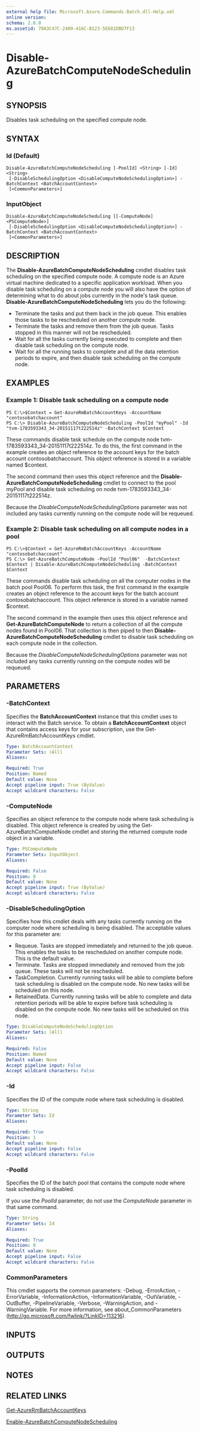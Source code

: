 ```yaml
---
external help file: Microsoft.Azure.Commands.Batch.dll-Help.xml
online version: 
schema: 2.0.0
ms.assetid: 70A3C47C-2409-416C-B123-5E681DBD7F13
---
```


# Disable-AzureBatchComputeNodeScheduling

## SYNOPSIS
Disables task scheduling on the specified compute node.

## SYNTAX

### Id (Default)
```
Disable-AzureBatchComputeNodeScheduling [-PoolId] <String> [-Id] <String>
 [-DisableSchedulingOption <DisableComputeNodeSchedulingOption>] -BatchContext <BatchAccountContext>
 [<CommonParameters>]
```

### InputObject
```
Disable-AzureBatchComputeNodeScheduling [[-ComputeNode] <PSComputeNode>]
 [-DisableSchedulingOption <DisableComputeNodeSchedulingOption>] -BatchContext <BatchAccountContext>
 [<CommonParameters>]
```

## DESCRIPTION
The **Disable-AzureBatchComputeNodeScheduling** cmdlet disables task scheduling on the specified compute node.
A compute node is an Azure virtual machine dedicated to a specific application workload.
When you disable task scheduling on a compute node you will also have the option of determining what to do about jobs currently in the node's task queue.
**Disable-AzureBatchComputeNodeScheduling** lets you do the following: 

- Terminate the tasks and put them back in the job queue.
This enables those tasks to be rescheduled on another compute node. 
- Terminate the tasks and remove them from the job queue.
Tasks stopped in this manner will not be rescheduled. 
- Wait for all the tasks currently being executed to complete and then disable task scheduling on the compute node. 
- Wait for all the running tasks to complete and all the data retention periods to expire, and then disable task scheduling on the compute node.

## EXAMPLES

### Example 1: Disable task scheduling on a compute node
```
PS C:\>$Context = Get-AzureRmBatchAccountKeys -AccountName "contosobatchaccount"
PS C:\> Disable-AzureBatchComputeNodeScheduling -PoolId "myPool" -Id "tvm-1783593343_34-20151117t222514z" -BatchContext $Context
```

These commands disable task schedule on the compute node tvm-1783593343_34-20151117t222514z.
To do this, the first command in the example creates an object reference to the account keys for the batch account contosobatchaccount.
This object reference is stored in a variable named $context.

The second command then uses this object reference and the **Disable-AzureBatchComputeNodeScheduling** cmdlet to connect to the pool myPool and disable task scheduling on node tvm-1783593343_34-20151117t222514z.

Because the *DisableComputeNodeSchedulingOptions* parameter was not included any tasks currently running on the compute node will be requeued.

### Example 2: Disable task scheduling on all compute nodes in a pool
```
PS C:\>$Context = Get-AzureRmBatchAccountKeys -AccountName "contosobatchaccount"
PS C:\> Get-AzureBatchComputeNode -PoolId "Pool06"  -BatchContext $Context | Disable-AzureBatchComputeNodeScheduling -BatchContext $Context
```

These commands disable task scheduling on all the computer nodes in the batch pool Pool06.
To perform this task, the first command in the example creates an object reference to the account keys for the batch account contosobatchaccount.
This object reference is stored in a variable named $context.

The second command in the example then uses this object reference and **Get-AzureBatchComputeNode** to return a collection of all the compute nodes found in Pool06.
That collection is then piped to then **Disable-AzureBatchComputeNodeScheduling** cmdlet to disable task scheduling on each compute node in the collection.

Because the *DisableComputeNodeSchedulingOptions* parameter was not included any tasks currently running on the compute nodes will be requeued.

## PARAMETERS

### -BatchContext
Specifies the **BatchAccountContext** instance that this cmdlet uses to interact with the Batch service.
To obtain a **BatchAccountContext** object that contains access keys for your subscription, use the Get-AzureRmBatchAccountKeys cmdlet.

```yaml
Type: BatchAccountContext
Parameter Sets: (All)
Aliases: 

Required: True
Position: Named
Default value: None
Accept pipeline input: True (ByValue)
Accept wildcard characters: False
```

### -ComputeNode
Specifies an object reference to the compute node where task scheduling is disabled.
This object reference is created by using the Get-AzureBatchComputeNode cmdlet and storing the returned compute node object in a variable.

```yaml
Type: PSComputeNode
Parameter Sets: InputObject
Aliases: 

Required: False
Position: 0
Default value: None
Accept pipeline input: True (ByValue)
Accept wildcard characters: False
```

### -DisableSchedulingOption
Specifies how this cmdlet deals with any tasks currently running on the computer node where scheduling is being disabled.
The acceptable values for this parameter are:

- Requeue.
Tasks are stopped immediately and returned to the job queue.
This enables the tasks to be rescheduled on another compute node.
This is the default value. 
- Terminate.
Tasks are stopped immediately and removed from the job queue.
These tasks will not be rescheduled. 
- TaskCompletion.
Currently running tasks will be able to complete before task scheduling is disabled on the compute node.
No new tasks will be scheduled on this node. 
- RetainedData.
Currently running tasks will be able to complete and data retention periods will be able to expire before task scheduling is disabled on the compute node.
No new tasks will be scheduled on this node.

```yaml
Type: DisableComputeNodeSchedulingOption
Parameter Sets: (All)
Aliases: 

Required: False
Position: Named
Default value: None
Accept pipeline input: False
Accept wildcard characters: False
```

### -Id
Specifies the ID of the compute node where task scheduling is disabled.

```yaml
Type: String
Parameter Sets: Id
Aliases: 

Required: True
Position: 1
Default value: None
Accept pipeline input: False
Accept wildcard characters: False
```

### -PoolId
Specifies the ID of the batch pool that contains the compute node where task scheduling is disabled.

If you use the *PoolId* parameter, do not use the *ComputeNode* parameter in that same command.

```yaml
Type: String
Parameter Sets: Id
Aliases: 

Required: True
Position: 0
Default value: None
Accept pipeline input: False
Accept wildcard characters: False
```

### CommonParameters
This cmdlet supports the common parameters: -Debug, -ErrorAction, -ErrorVariable, -InformationAction, -InformationVariable, -OutVariable, -OutBuffer, -PipelineVariable, -Verbose, -WarningAction, and -WarningVariable. For more information, see about_CommonParameters (http://go.microsoft.com/fwlink/?LinkID=113216).

## INPUTS

## OUTPUTS

## NOTES

## RELATED LINKS

[Get-AzureRmBatchAccountKeys](./Get-AzureRmBatchAccountKeys.md)

[Enable-AzureBatchComputeNodeScheduling](./Enable-AzureBatchComputeNodeScheduling.md)


